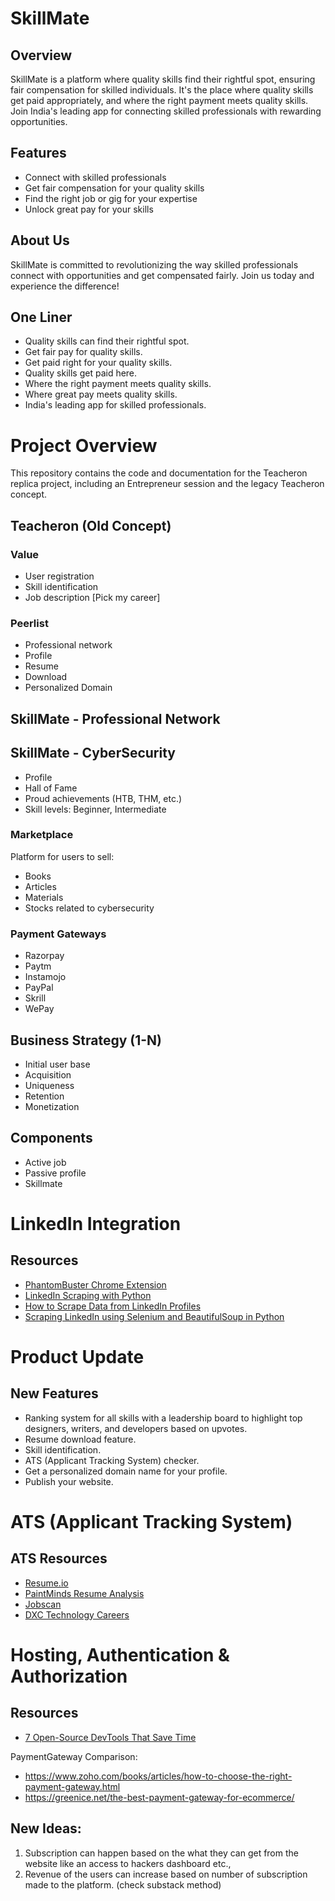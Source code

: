 # SkillMate

## Overview
SkillMate is a platform where quality skills find their rightful spot, ensuring fair compensation for skilled individuals. It's the place where quality skills get paid appropriately, and where the right payment meets quality skills. Join India's leading app for connecting skilled professionals with rewarding opportunities.

## Features
- Connect with skilled professionals
- Get fair compensation for your quality skills
- Find the right job or gig for your expertise
- Unlock great pay for your skills

## About Us
SkillMate is committed to revolutionizing the way skilled professionals connect with opportunities and get compensated fairly. Join us today and experience the difference!

## One Liner

- Quality skills can find their rightful spot.
- Get fair pay for quality skills.
- Get paid right for your quality skills.
- Quality skills get paid here.
- Where the right payment meets quality skills.
- Where great pay meets quality skills.
- India's leading app for skilled professionals.

# Project Overview

This repository contains the code and documentation for the Teacheron replica project, including an Entrepreneur session and the legacy Teacheron concept.

## Teacheron (Old Concept)

### Value
- User registration
- Skill identification
- Job description [Pick my career]

### Peerlist
- Professional network
- Profile
- Resume
- Download
- Personalized Domain

## SkillMate - Professional Network

## SkillMate - CyberSecurity
- Profile
- Hall of Fame
- Proud achievements (HTB, THM, etc.)
- Skill levels: Beginner, Intermediate

### Marketplace
Platform for users to sell:
- Books
- Articles
- Materials
- Stocks related to cybersecurity

### Payment Gateways
- Razorpay
- Paytm
- Instamojo
- PayPal
- Skrill
- WePay

## Business Strategy (1-N)
- Initial user base
- Acquisition
- Uniqueness
- Retention
- Monetization

## Components
- Active job
- Passive profile
- Skillmate

# LinkedIn Integration

## Resources
- [PhantomBuster Chrome Extension](https://chromewebstore.google.com/detail/phantombuster/mdlnjfcpdiaclglfbdkbleiamdafilil)
- [LinkedIn Scraping with Python](https://www.scraperapi.com/blog/linkedin-scraper-python/)
- [How to Scrape Data from LinkedIn Profiles](https://www.linkedin.com/pulse/how-easy-scraping-data-from-linkedin-profiles-david-craven/)
- [Scraping LinkedIn using Selenium and BeautifulSoup in Python](https://www.geeksforgeeks.org/scrape-linkedin-using-selenium-and-beautiful-soup-in-python/)

# Product Update

## New Features
- Ranking system for all skills with a leadership board to highlight top designers, writers, and developers based on upvotes.
- Resume download feature.
- Skill identification.
- ATS (Applicant Tracking System) checker.
- Get a personalized domain name for your profile.
- Publish your website.

# ATS (Applicant Tracking System)

## ATS Resources
- [Resume.io](https://resume.io/)
- [PaintMinds Resume Analysis](https://www.paintminds.com/report/resume/297909)
- [Jobscan](https://www.jobscan.co/)
- [DXC Technology Careers](https://dxctechnology.wd1.myworkdayjobs.com/DXCJobs)

# Hosting, Authentication & Authorization

## Resources
- [7 Open-Source DevTools That Save Time](https://dev.to/kiselitza/7-open-source-devtools-that-save-time-you-didnt-know-to-exist-5dbd)


PaymentGateway Comparison:
- https://www.zoho.com/books/articles/how-to-choose-the-right-payment-gateway.html
- https://greenice.net/the-best-payment-gateway-for-ecommerce/

## New Ideas:

1. Subscription can happen based on the what they can get from the website like an access to hackers dashboard etc.,
2. Revenue of the users can increase based on number of subscription made to the platform. (check substack method)
